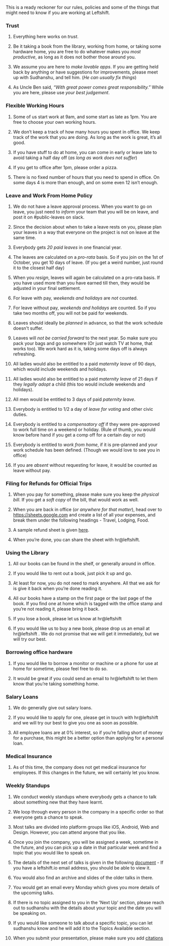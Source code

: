 This is a ready reckoner for our rules, policies and some of the things that might need to know if you are working at Leftshift.

### Trust

1. Everything here works on *trust*.

2. Be it taking a book from the library, working from home, or taking some hardware home, you are free to do whatever makes you *most productive*, as long as it does not bother those around you.

3. We assume you are here to *make lovable apps*. If you are getting held back by anything or have suggestions for improvements, please meet up with Sudhanshu, and tell him. (*He can usually fix things*)

4. As Uncle Ben said, *“With great power comes great responsibility.”* While you are here, please use *your best judgement*.

### Flexible Working Hours

1. Some of us start work at 9am, and some start as late as 1pm. You are free to choose your own working hours.

2. We don’t keep a track of how many hours you spent in office. We keep track of the work that you are doing. As long as the work is great, it’s all good.

3. If you have stuff to do at home, you can come in early or leave late to avoid taking a half day off (*as long as work does not suffer*)

4. If you get to office after 1pm, please order a pizza.

5. There is no fixed number of hours that you need to spend in office. On some days 4 is more than enough, and on some even 12 isn’t enough.

### Leave and Work From Home Policy

1. We do not have a leave approval process. When you want to go on leave, you just need to *inform* your team that you will be on leave, and post it on #public-leaves on slack.

2. Since the decision about when to take a leave rests on you, please plan your leaves in a way that everyone on the project is not on leave at the same time.

3. Everybody gets *20 paid leaves* in one financial year.

4. The leaves are calculated on a *pro-rata* basis. So if you join on the 1st of October, you get 10 days of leave. (If you get a weird number, just round it to the closest half day)

5. When you *resign*, leaves will again be calculated on a pro-rata basis. If you have used more than you have earned till then, they would be adjusted in your final settlement.

6. For leave with pay, *weekends and holidays* are *not* counted.

7. For leave without pay, *weekends and holidays* are counted. So if you take two months off, you will not be paid for weekends.

8. Leaves should ideally be *planned* in advance, so that the work schedule doesn't suffer.

9. Leaves will *not be carried forward* to the next year. So make sure you pack your bags and go somewhere (Or just watch TV at home, that works too). We work hard as it is, taking some days off is always refreshing.

10. All ladies would also be entitled to a paid *maternity leave* of 90 days, which would include weekends and holidays.

11. All ladies would also be entitled to a paid *maternity leave* of 21 days if they *legally adopt* a child (this too would include weekends and holidays).

12. All men would be entitled to 3 days of paid *paternity leave*.

13. Everybody is entitled to 1/2 a day of *leave for voting* and other civic duties.

14. Everybody is entitled to a *compensatory off* if they were pre-approved to work full time on a weekend or holiday. (Rule of thumb, you would know before hand if you get a comp off for a certain day or not)

15. Everybody is entitled to *work from home*, if it is pre-planned and your work schedule has been defined. (Though we would love to see you in office)

16. If you are *absent* without requesting for leave, it would be counted as leave without pay.

### Filing for Refunds for Official Trips

1. When you pay for something, please make sure you keep the *physical bill*. If you get a *soft copy* of the bill, that would work as well.

2. When you are back in office (*or anywhere for that matter*), head over to https://sheets.google.com and create a list of all your expenses, and break them under the following headings - Travel, Lodging, Food.

3. A sample refund sheet is given [here](https://docs.google.com/spreadsheets/d/1rxrx8gDOx4SXCpog4ajDsGnTHxoCLquVANdZCids6F0/edit).

4. When you’re done, you can share the sheet with hr@leftshift.

### Using the Library

1. All our books can be found in the shelf, or generally around in office.

2. If you would like to rent out a book, just pick it up and go.

3. At least for now, you do not need to mark anywhere. All that we ask for is give it back when you’re done reading it.

4. All our books have a stamp on the first page or the last page of the book. If you find one at home which is tagged with the office stamp and you’re not reading it, please bring it back.

5. If you lose a book, please let us know at hr@leftshift

6. If you would like us to buy a new book, please drop us an email at hr@leftshift . We do not promise that we will get it immediately, but we will try our best.

### Borrowing office hardware

1. If you would like to borrow a monitor or machine or a phone for use at home for sometime, please feel free to do so.

2. It would be great if you could send an email to hr@leftshift to let them know that you’re taking something home.

### Salary Loans

1. We do generally give out salary loans.

2. If you would like to apply for one, please get in touch with hr@leftshift and we will try our best to give you one as soon as possible.

3. All employee loans are at 0% interest, so if you’re falling short of money for a purchase, this might be a better option than applying for a personal loan.

### Medical Insurance

1. As of this time, the company does not get medical insurance for employees. If this changes in the future, we will certainly let you know.

### Weekly Standups

1. We conduct weekly standups where everybody gets a chance to talk about something new that they have learnt.

2. We loop through every person in the company in a specific order so that everyone gets a chance to speak.

3. Most talks are divided into platform groups like iOS, Android, Web and Design. However, you can attend anyone that you like.

4. Once you join the company, you will be assigned a week, sometime in the future, and you can pick up a date in that particular week and find a topic that you would like to speak on.

5. The details of the next set of talks is given in the following [document](https://docs.google.com/a/leftshift.io/spreadsheets/d/10DzJXEw9-baoovJ13_v1H5hVivTV3TZiHZv8Gv9u0zc/edit?usp=sharing) - If you have a leftshift.io email address, you should be able to view it.

6. You would also find an archive and slides of the older talks in there.

7. You would get an email every Monday which gives you more details of the upcoming talks.

8. If there is no topic assigned to you in the 'Next Up' section, please reach out to sudhanshu with the details about your topic and the date you will be speaking on.

9. If you would like someone to talk about a specific topic, you can let sudhanshu know and he will add it to the Topics Available section.

10. When you submit your presentation, please make sure you add [citations](http://www.plagiarism.org/citing-sources/whats-a-citation)
